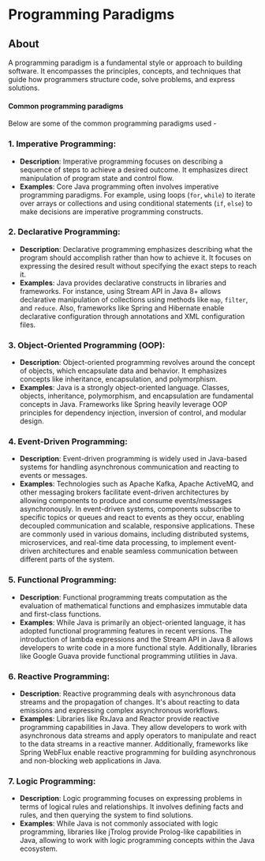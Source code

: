 # Programming Paradigms

## About

A programming paradigm is a fundamental style or approach to building software. It encompasses the principles, concepts, and techniques that guide how programmers structure code, solve problems, and express solutions.

#### Common programming paradigms

Below are some of the common programming paradigms used -

### **1. Imperative Programming**:

* **Description**: Imperative programming focuses on describing a sequence of steps to achieve a desired outcome. It emphasizes direct manipulation of program state and control flow.
* **Examples**: Core Java programming often involves imperative programming paradigms. For example, using loops (`for`, `while`) to iterate over arrays or collections and using conditional statements (`if`, `else`) to make decisions are imperative programming constructs.

### **2. Declarative Programming**:

* **Description**: Declarative programming emphasizes describing what the program should accomplish rather than how to achieve it. It focuses on expressing the desired result without specifying the exact steps to reach it.
* **Examples**: Java provides declarative constructs in libraries and frameworks. For instance, using Stream API in Java 8+ allows declarative manipulation of collections using methods like `map`, `filter`, and `reduce`. Also, frameworks like Spring and Hibernate enable declarative configuration through annotations and XML configuration files.

### **3. Object-Oriented Programming (OOP)**:

* **Description**: Object-oriented programming revolves around the concept of objects, which encapsulate data and behavior. It emphasizes concepts like inheritance, encapsulation, and polymorphism.
* **Examples**: Java is a strongly object-oriented language. Classes, objects, inheritance, polymorphism, and encapsulation are fundamental concepts in Java. Frameworks like Spring heavily leverage OOP principles for dependency injection, inversion of control, and modular design.

### **4. Event-Driven Programming**:

* **Description**: Event-driven programming is widely used in Java-based systems for handling asynchronous communication and reacting to events or messages.
* **Examples**: Technologies such as Apache Kafka, Apache ActiveMQ, and other messaging brokers facilitate event-driven architectures by allowing components to produce and consume events/messages asynchronously. In event-driven systems, components subscribe to specific topics or queues and react to events as they occur, enabling decoupled communication and scalable, responsive applications. These are commonly used in various domains, including distributed systems, microservices, and real-time data processing, to implement event-driven architectures and enable seamless communication between different parts of the system.

### **5. Functional Programming**:

* **Description**: Functional programming treats computation as the evaluation of mathematical functions and emphasizes immutable data and first-class functions.
* **Examples**: While Java is primarily an object-oriented language, it has adopted functional programming features in recent versions. The introduction of lambda expressions and the Stream API in Java 8 allows developers to write code in a more functional style. Additionally, libraries like Google Guava provide functional programming utilities in Java.

### **6. Reactive Programming**:

* **Description**: Reactive programming deals with asynchronous data streams and the propagation of changes. It's about reacting to data emissions and expressing complex asynchronous workflows.
* **Examples**: Libraries like RxJava and Reactor provide reactive programming capabilities in Java. They allow developers to work with asynchronous data streams and apply operators to manipulate and react to the data streams in a reactive manner. Additionally, frameworks like Spring WebFlux enable reactive programming for building asynchronous and non-blocking web applications in Java.

### **7. Logic Programming**:

* **Description**: Logic programming focuses on expressing problems in terms of logical rules and relationships. It involves defining facts and rules, and then querying the system to find solutions.
* **Examples**: While Java is not commonly associated with logic programming, libraries like jTrolog provide Prolog-like capabilities in Java, allowing to work with logic programming concepts within the Java ecosystem.
